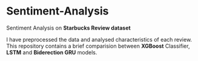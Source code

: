 # Sentiment-Analysis
Sentiment Analysis on **Starbucks Review dataset**

I have preprocessed the data and analysed characteristics of each review. This repository contains a brief comparision between **XGBoost** Classifier, **LSTM** and **Biderection GRU** models.
